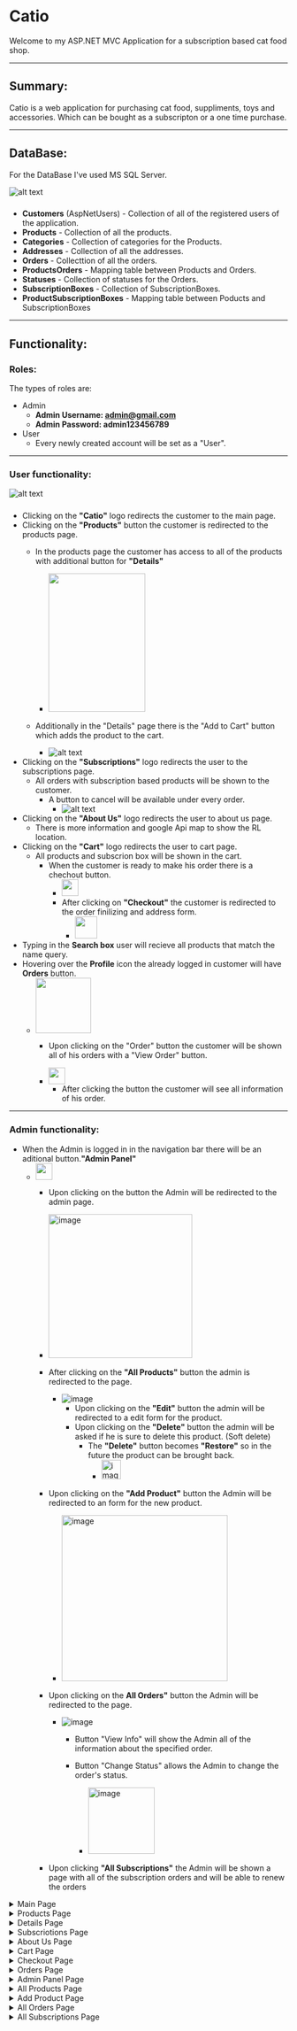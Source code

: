 
# **Catio**

Welcome to my ASP.NET MVC Application for a subscription based cat food shop.

---

## **Summary:**

Catio is a web application for purchasing cat food, suppliments, toys and accessories. Which can be bought as a subscripton or a one time purchase.

---

## **DataBase:**

For the DataBase I've used MS SQL Server.

![alt text](https://i.ibb.co/7g2bGzs/image.png)

###
* **Customers** (AspNetUsers) - Collection of all of the registered users of the application.
* **Products** - Collection of all the products.
* **Categories** - Collection of categories for the Products.
* **Addresses** - Collection of all the addresses.
* **Orders** - Collecttion of all the orders.
* **ProductsOrders** - Mapping table between Products and Orders.
* **Statuses** - Collection of statuses for the Orders.
* **SubscriptionBoxes** - Collection of SubscriptionBoxes.
* **ProductSubscriptionBoxes** - Mapping table between Poducts and SubscriptionBoxes

---

## **Functionality:**

### **Roles:**
The types of roles are:
* Admin
    * **Admin Username: admin@gmail.com**
    * **Admin Password: admin123456789**
* User
    * Every newly created account will be set as a "User".
---
### **User functionality:**

![alt text](https://i.ibb.co/N3W0Xvk/image.png)

###
* Clicking on the **"Catio"** logo redirects the customer to the main page.
* Clicking on the **"Products"** button the customer is redirected to the products page.
    * In the products page the customer has access to all of the products with additional button for **"Details"**

        * <img src = "https://i.ibb.co/N38wZsY/image.png" width="175" height="250" ></M>
    * Additionally in the "Details" page there is the "Add to Cart" button which adds the product to the cart.
        * ![alt text](https://i.ibb.co/kx5mXXx/image.png)
* Clicking on the **"Subscriptions"** logo redirects the user to the subscriptions page.
    * All orders with subscription based products will be shown to the customer.
        * A button to cancel will be available under every order.
            * ![alt text](https://i.ibb.co/PFHznpP/image.png)
* Clicking on the **"About Us"** logo redirects the user to about us page.
    * There is more information and google Api map to show the RL location.
* Clicking on the **"Cart"** logo redirects the user to cart page.
    * All products and subscrion box will be shown in the cart.
        * When the customer is ready to make his order there is a chechout button.
            * <img src = "https://i.ibb.co/jWY8wBT/image.png" width="" height="30" >
            * After clicking on **"Checkout"** the customer is redirected to the order finilizing and address form.
                * <img src = "https://i.ibb.co/JdYFVgy/image.png" width="" height="40">
* Typing in the **Search box** user will recieve all products that match the name query.
* Hovering over the **Profile** icon the already logged in customer will have **Orders** button.
    * <img src = "https://i.ibb.co/KF5h7XF/image.png" width="" height="100">

        * Upon clicking on the "Order" button the customer will be shown all of his orders with a "View Order" button.

        * <img src = "https://i.ibb.co/FHVD3DY/image.png" width="" height="30">

            * After clicking the button the customer will see all information of his order.

---

### **Admin functionality:**

* When the Admin is logged in in the navigation bar there will be an aditional button.**"Admin Panel"**
    * <img src = "https://i.ibb.co/qMx3gn0/image.png" width="" height="30" >

        * Upon clicking on the button the Admin will be redirected to the admin page.
         * <img src="https://i.ibb.co/X36jGLd/image.png" alt="image" width="" height="260">
        
        * After clicking on the **"All Products"** button the admin is redirected to the page.
            * <img src="https://i.ibb.co/FHRQg78/image.png" alt="image" width="" height="">

                * Upon clicking on the **"Edit"** button the admin will be redirected to a edit form for the product.
                * Upon clicking on the **"Delete"** button the admin will be asked if he is sure to delete this product. (Soft delete)
                    * The **"Delete"** button becomes **"Restore"** so in the future the product can be brought back.
                        * <img src="https://i.ibb.co/8KhQdhr/image.png" alt="image" width="" height="35">
        * Upon clicking on the **"Add Product"** button the Admin will be redirected to an form for the new product.
            * <img src="https://i.ibb.co/Cw47w5M/image.png" alt="image" width="" height="300">
        * Upon clicking on the **All Orders"** button the Admin will be redirected to the page.
            * <img src="https://i.ibb.co/860dqTq/image.png" alt="image" width="" height="">

                * Button "View Info" will show the Admin all of the information about the specified order.
                * Button "Change Status" allows the Admin to change the order's status.

                    * <img src="https://i.ibb.co/SwVr4nh/image.png" alt="image" width="" height="120">
        * Upon clicking **"All Subscriptions"** the Admin will be shown a page with all of the subscription orders and will be able to renew the orders
            
<details>
  <summary>Main Page</summary>
  <img src="https://i.ibb.co/1fk050S/image.png" alt="image" width="" height="">
</details>
<details>
  <summary>Products Page</summary>
  <img src="https://i.ibb.co/L9zcbR5/image.png" alt="image" width="" height="">
</details>
<details>
  <summary>Details Page</summary>
  <img src="https://i.ibb.co/72b6Dr7/image.png" alt="image" width="" height="">
</details>
<details>
  <summary>Subscriotions Page</summary>
  <img src="https://i.ibb.co/XVc0fSj/image.png" alt="image" width="" height="">
</details>
<details>
  <summary>About Us Page</summary>
  <img src="https://i.ibb.co/nwwGqh9/image.png" alt="image" width="" height="">
</details>
<details>
  <summary>Cart Page</summary>
  <img src="https://i.ibb.co/G38NZ5H/image.png" alt="image" width="" height="">
</details>
<details>
  <summary>Checkout Page</summary>
  <img src="https://i.ibb.co/nCkDgB7/image.png" alt="image" width="" height="">
</details>
<details>
  <summary>Orders Page</summary>
  <img src="https://i.ibb.co/NpygGJH/image.png" alt="image" width="" height="">
</details>
<details>
  <summary>Admin Panel Page</summary>
  <img src="https://i.ibb.co/TqTjJyg/image.png" alt="image" width="" height="">
</details>
<details>
  <summary>All Products Page</summary>
  <img src="https://i.ibb.co/xS9sbsW/image.png" alt="image" width="" height="">
</details>
<details>
  <summary>Add Product Page</summary>
  <img src="https://i.ibb.co/NZ3pCYd/image.png" alt="image" width="" height="">
</details>
<details>
  <summary>All Orders Page</summary>
  <img src="https://i.ibb.co/tx21hzP/image.png" alt="image" width="" height="">
</details>
<details>
  <summary>All Subscriptions Page</summary>
  <img src="https://i.ibb.co/Tqz2GcN/image.png" alt="image" width="" height="">
</details>
